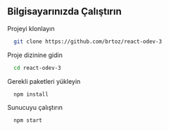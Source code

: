 ## Bilgisayarınızda Çalıştırın

Projeyi klonlayın

```bash
  git clone https://github.com/brtoz/react-odev-3
```

Proje dizinine gidin

```bash
  cd react-odev-3
```

Gerekli paketleri yükleyin

```bash
  npm install
```

Sunucuyu çalıştırın

```bash
  npm start
```